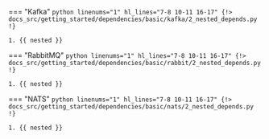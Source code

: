 === "Kafka"
    ```python linenums="1" hl_lines="7-8 10-11 16-17"
    {!> docs_src/getting_started/dependencies/basic/kafka/2_nested_depends.py !}
    ```

    1. {{ nested }}

=== "RabbitMQ"
    ```python linenums="1" hl_lines="7-8 10-11 16-17"
    {!> docs_src/getting_started/dependencies/basic/rabbit/2_nested_depends.py !}
    ```

    1. {{ nested }}

=== "NATS"
    ```python linenums="1" hl_lines="7-8 10-11 16-17"
    {!> docs_src/getting_started/dependencies/basic/nats/2_nested_depends.py !}
    ```

    1. {{ nested }}
